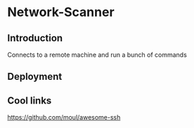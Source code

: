 # Network-Scanner

## Introduction
Connects to a remote machine and run a bunch of commands

## Deployment

## Cool links
https://github.com/moul/awesome-ssh
